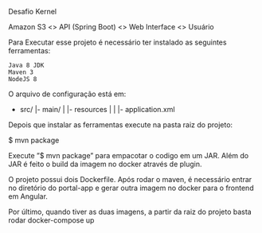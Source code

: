 Desafio Kernel

Amazon S3 <> API (Spring Boot) <> Web Interface <> Usuário

Para Executar esse projeto é necessário ter instalado as seguintes ferramentas:

    Java 8 JDK
    Maven 3
    NodeJS 8

O arquivo de configuração está em:

  - src/
    |- main/
    |  |- resources
    |  |  |- application.xml

Depois que instalar as ferramentas execute na pasta raiz do projeto:

$ mvn package

Execute ”$ mvn package” para empacotar o codigo em um JAR. Além do JAR é feito o build da imagem no docker através de plugin.

O projeto possui dois Dockerfile. Após rodar o maven, é necessário entrar no diretório do portal-app e gerar outra imagem no docker
para o frontend em Angular.

Por último, quando tiver as duas imagens, a partir da raiz do projeto basta rodar docker-compose up
